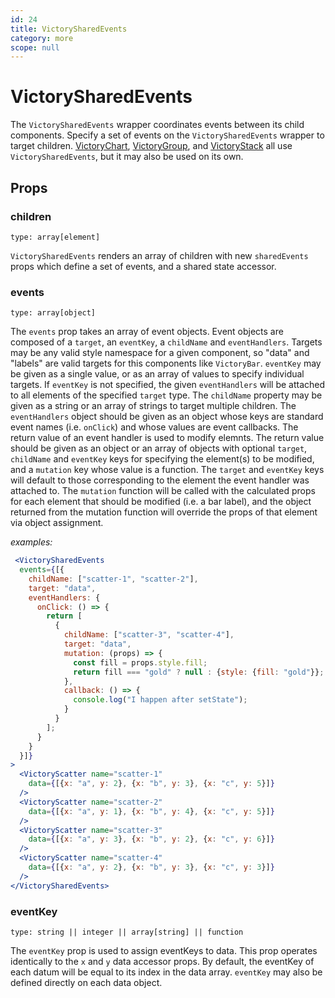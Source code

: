 ```yaml
---
id: 24
title: VictorySharedEvents
category: more
scope: null
---
```

# VictorySharedEvents

The `VictorySharedEvents` wrapper coordinates events between its child components. Specify a set of events on the `VictorySharedEvents` wrapper to target children. [VictoryChart][], [VictoryGroup][], and [VictoryStack][] all use `VictorySharedEvents`, but it may also be used on its own.

## Props

### children

`type: array[element]`

`VictorySharedEvents` renders an array of children with new `sharedEvents` props which define a set of events, and a shared state accessor.

### events

`type: array[object]`

The `events` prop takes an array of event objects. Event objects are composed of a `target`, an `eventKey`, a `childName` and `eventHandlers`. Targets may be any valid style namespace for a given component, so "data" and "labels" are valid targets for this components like `VictoryBar`. `eventKey` may be given as a single value, or as an array of values to specify individual targets. If `eventKey` is not specified, the given `eventHandlers` will be attached to all elements of the specified `target` type. The `childName` property may be given as a string or an array of strings to target multiple children. The `eventHandlers` object should be given as an object whose keys are standard event names (i.e. `onClick`) and whose values are event callbacks. The return value of an event handler is used to modify elemnts. The return value should be given as an object or an array of objects with optional `target`, `childName` and `eventKey` keys for specifying the element(s) to be modified, and a `mutation` key whose value is a function. The `target` and `eventKey` keys will default to those corresponding to the element the event handler was attached to. The `mutation` function will be called with the calculated props for each element that should be modified (i.e. a bar label), and the object returned from the mutation function will override the props of that element via object assignment.

*examples:*
```jsx
 <VictorySharedEvents
  events={[{
    childName: ["scatter-1", "scatter-2"],
    target: "data",
    eventHandlers: {
      onClick: () => {
        return [
          {
            childName: ["scatter-3", "scatter-4"],
            target: "data",
            mutation: (props) => {
              const fill = props.style.fill;
              return fill === "gold" ? null : {style: {fill: "gold"}};
            },
            callback: () => {
              console.log("I happen after setState");
            }
          }
        ];
      }
    }
  }]}
>
  <VictoryScatter name="scatter-1"
    data={[{x: "a", y: 2}, {x: "b", y: 3}, {x: "c", y: 5}]}
  />
  <VictoryScatter name="scatter-2"
    data={[{x: "a", y: 1}, {x: "b", y: 4}, {x: "c", y: 5}]}
  />
  <VictoryScatter name="scatter-3"
    data={[{x: "a", y: 3}, {x: "b", y: 2}, {x: "c", y: 6}]}
  />
  <VictoryScatter name="scatter-4"
    data={[{x: "a", y: 2}, {x: "b", y: 3}, {x: "c", y: 3}]}
  />
</VictorySharedEvents>
```

### eventKey

`type: string || integer || array[string] || function`

The `eventKey` prop is used to assign eventKeys to data. This prop operates identically to the `x` and `y` data accessor props. By default, the eventKey of each datum will be equal to its index in the data array. `eventKey` may also be defined directly on each data object.

[VictoryChart]: /docs/victory-chart
[VictoryGroup]: /docs/victory-group
[VictoryStack]: /docs/victory-stack
